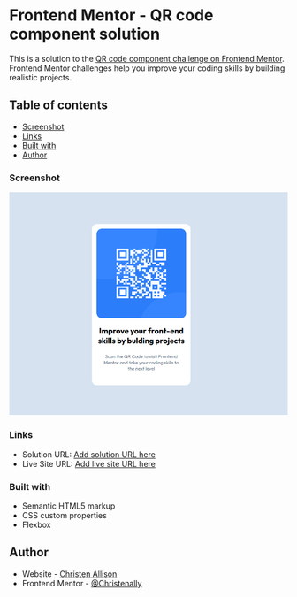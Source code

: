 # Frontend Mentor - QR code component solution

This is a solution to the [QR code component challenge on Frontend Mentor](https://www.frontendmentor.io/challenges/qr-code-component-iux_sIO_H). Frontend Mentor challenges help you improve your coding skills by building realistic projects.

## Table of contents

- [Screenshot](#screenshot)
- [Links](#links)
- [Built with](#built-with)
- [Author](#author)


### Screenshot

![](/images/qrcode.png)

### Links

- Solution URL: [Add solution URL here]([https://your-solution-url.com](https://github.com/Christenally/QR/blob/main/index.html))
- Live Site URL: [Add live site URL here]([https://your-live-site-url.com](https://christenally.github.io/QR))

### Built with

- Semantic HTML5 markup
- CSS custom properties
- Flexbox

## Author

- Website - [Christen Allison](https://github.com/Christenally)
- Frontend Mentor - [@Christenally](https://www.frontendmentor.io/profile/Christenally)
